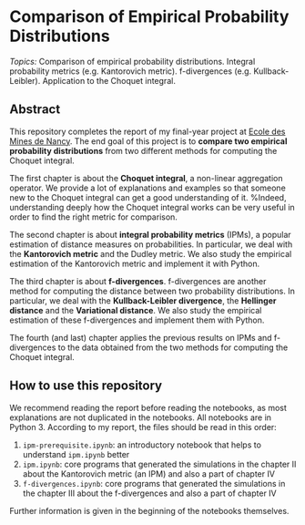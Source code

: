 # Comparison of Empirical Probability Distributions

_Topics:_ Comparison of empirical probability distributions. Integral probability metrics (e.g. Kantorovich metric). f-divergences (e.g. Kullback-Leibler). Application to the Choquet integral.

## Abstract

This repository completes the report of my final-year project at [Ecole des Mines de Nancy](https://mines-nancy.univ-lorraine.fr/formation/ingenieur-civil-mines-icm/).
The end goal of this project is to **compare two empirical probability distributions** from two different methods for computing the Choquet integral.

The first chapter is about the **Choquet integral**, a non-linear aggregation operator. We provide a lot of explanations and examples so that someone new to the Choquet integral can get a good understanding of it. %Indeed, understanding deeply how the Choquet integral works can be very useful in order to find the right metric for comparison.

The second chapter is about **integral probability metrics** (IPMs), a popular estimation of distance measures on probabilities.
In particular, we deal with the **Kantorovich metric** and the Dudley metric.
We also study the empirical estimation of the Kantorovich metric and implement it with Python.

The third chapter is about **f-divergences**. f-divergences are another method for computing the distance between two probability distributions.
In particular, we deal with the **Kullback-Leibler divergence**, the **Hellinger distance** and the **Variational distance**.
We also study the empirical estimation of these f-divergences and implement them with Python.

The fourth (and last) chapter applies the previous results on IPMs and f-divergences to the data obtained from the two methods for computing the Choquet integral.

## How to use this repository

We recommend reading the report before reading the notebooks, as most explanations are not duplicated in the notebooks. All notebooks are in Python 3. According to my report, the files should be read in this order:
1. `ipm-prerequisite.ipynb`: an introductory notebook that helps to understand `ipm.ipynb` better
2. `ipm.ipynb`: core programs that generated the simulations in the chapter II about the Kantorovich metric (an IPM) and also a part of chapter IV
3. `f-divergences.ipynb`: core programs that generated the simulations in the chapter III about the f-divergences and also a part of chapter IV

Further information is given in the beginning of the notebooks themselves.
